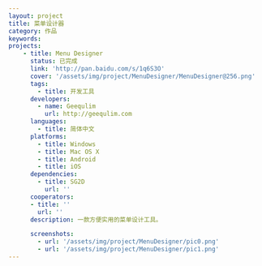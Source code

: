 ```yaml
---
layout: project
title: 菜单设计器
category: 作品
keywords:
projects:
    - title: Menu Designer
      status: 已完成
      link: 'http://pan.baidu.com/s/1q6S3O'
      cover: '/assets/img/project/MenuDesigner/MenuDesigner@256.png'
      tags:
        - title: 开发工具
      developers:
        - name: Geequlim
          url: http://geequlim.com  
      languages:
        - title: 简体中文
      platforms:
        - title: Windows
        - title: Mac OS X
        - title: Android
        - title: iOS
      dependencies:
        - title: SG2D
          url: ''
      cooperators:
      - title: ''
        url: ''
      description: 一款方便实用的菜单设计工具。

      screenshots:
        - url: '/assets/img/project/MenuDesigner/pic0.png'
        - url: '/assets/img/project/MenuDesigner/pic1.png'
---
```

